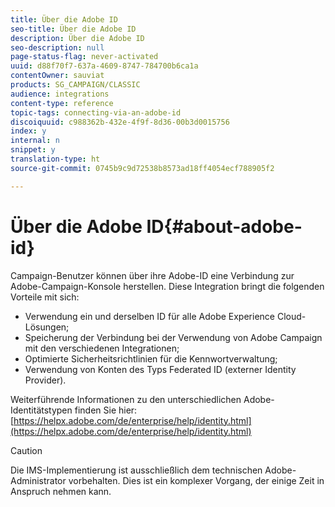 ```yaml
---
title: Über die Adobe ID
seo-title: Über die Adobe ID
description: Über die Adobe ID
seo-description: null
page-status-flag: never-activated
uuid: d88f70f7-637a-4609-8747-784700b6ca1a
contentOwner: sauviat
products: SG_CAMPAIGN/CLASSIC
audience: integrations
content-type: reference
topic-tags: connecting-via-an-adobe-id
discoiquuid: c988362b-432e-4f9f-8d36-00b3d0015756
index: y
internal: n
snippet: y
translation-type: ht
source-git-commit: 0745b9c9d72538b8573ad18ff4054ecf788905f2

---
```



# Über die Adobe ID{#about-adobe-id}

Campaign-Benutzer können über ihre Adobe-ID eine Verbindung zur Adobe-Campaign-Konsole herstellen. Diese Integration bringt die folgenden Vorteile mit sich:

* Verwendung ein und derselben ID für alle Adobe Experience Cloud-Lösungen;
* Speicherung der Verbindung bei der Verwendung von Adobe Campaign mit den verschiedenen Integrationen;
* Optimierte Sicherheitsrichtlinien für die Kennwortverwaltung;
* Verwendung von Konten des Typs Federated ID (externer Identity Provider).

Weiterführende Informationen zu den unterschiedlichen Adobe-Identitätstypen finden Sie hier: [https://helpx.adobe.com/de/enterprise/help/identity.html](https://helpx.adobe.com/de/enterprise/help/identity.html)

>[!CAUTION]
>
>Die IMS-Implementierung ist ausschließlich dem technischen Adobe-Administrator vorbehalten. Dies ist ein komplexer Vorgang, der einige Zeit in Anspruch nehmen kann.


